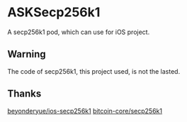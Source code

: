 # ASKSecp256k1 
A secp256k1 pod, which can use for iOS project.

## Warning
The code of secp256k1, this project used, is not the lasted.

## Thanks
[beyonderyue/ios-secp256k1](https://github.com/beyonderyue/ios-secp256k1)
[bitcoin-core/secp256k1](https://github.com/bitcoin-core/secp256k1)
